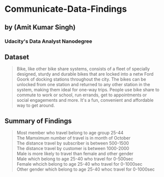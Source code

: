 # Communicate-Data-Findings
## by (Amit Kumar Singh)
### Udacity's Data Analyst Nanodegree

## Dataset
>Bike, like other bike share systems, consists of a fleet of specially designed, sturdy and durable bikes that are locked into a netw
Ford Goork of docking stations throughout the city. The bikes can be unlocked from one station and returned to any other station in the system, making them ideal for one-way trips. People use bike share to commute to work or school, run errands, get to appointments or social engagements and more. It's a fun, convenient and affordable way to get around.


## Summary of Findings

>Most member who travel belong to age group 25-44  
The Mamximum number of travel is in month of October   
The distance travel by subscriber is between 500-1500   
The distance travel by customer is between 1000-2000   
Male is more likely to travel than female and other gender   
Male which belong to age 25-40 who travel for 0-500sec   
Female whcich belong to age 25-40 who travel for 0-1000sec   
Other gender which belong to age 25-40 whoc travel for 0-1000sec   
